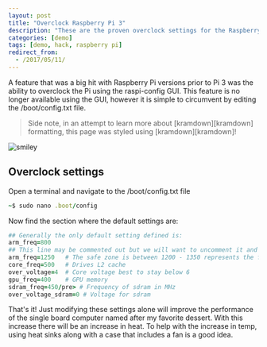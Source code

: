 ```yaml
---
layout: post
title: "Overclock Raspberry Pi 3"
description: "These are the proven overclock settings for the Raspberry Pi 3"
categories: [demo]
tags: [demo, hack, raspberry pi]
redirect_from:
  - /2017/05/11/
---
```

A feature that was a big hit with Raspberry Pi versions prior to Pi 3 was the ability to overclock the Pi using the raspi-config GUI. This feature is no longer available using the GUI, however it is simple to circumvent by editing the /boot/config.txt file.

> Side note, in an attempt to learn more about [kramdown][kramdown] formatting, this page was styled using [kramdown][kramdown]!

![smiley](https://bigdjrp.github.io/assets/images/Raspberry_Pi_3_illustration.svg.png)
## Overclock settings
Open a terminal and navigate to the /boot/config.txt file
~~~ ruby
~$ sudo nano .boot/config
~~~
Now find the section where the default settings are:
~~~ ruby
## Generally the only default setting defined is:
arm_freq=800
## This line may be commented out but we will want to uncomment it and modify it to:
arm_freq=1250   # The safe zone is between 1200 - 1350 represents the frequency of ARM in MHz
core_freq=500   # Drives L2 cache
over_voltage=4  # Core voltage best to stay below 6
gpu_freq=400    # GPU memory
sdram_freq=450/pre> # Frequency of sdram in MHz
over_voltage_sdram=0 # Voltage for sdram
~~~
That's it! Just modifying these settings alone will improve the performance of the single board computer named after my favorite dessert. With this increase there will be an increase in heat. To help with the increase in temp, using heat sinks along with a case that includes a fan is a good idea.
